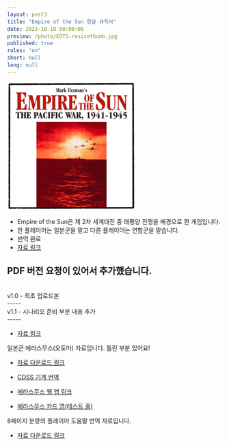 ```yaml
---
layout: post3
title: "Empire of the Sun 한글 규칙서"
date: 2023-10-18 00:00:00
preview: /photo/EOTS-resizethumb.jpg
published: true
rules: "on"
short: null
long: null
---
```


<img src="/photo/EOTS-resizethumb.jpg" width="300">

- Empire of the Sun은 제 2차 세계대전 중 태평양 전쟁을 배경으로 한 게임입니다.
- 한 플레이어는 일본군을 맡고 다른 플레이어는 연합군을 맡습니다.
- 번역 완료
- [자료 링크](https://daso-bgg.notion.site/Empire-of-the-Sun-d060553a00ff45a79e434279a33d0404?pvs=4)

PDF 버전 요청이 있어서 추가했습니다.
<br>
-----
<br>
v1.0 - 최초 업로드본
<br>
-----
<br>
v1.1 - 시나리오 준비 부분 내용 추가
<br>
-----

- [자료 링크](/photo/[KOR]EOTS.pdf)

일본군 에라스무스(오토마) 자료입니다. 틀린 부분 있어요!
- [자료 다운로드 링크](https://drive.google.com/file/d/1zkBbiArIxtLtp5MZE-tE7ruYy3Mkngoj/view?usp=sharing)

- [CDSS 기계 번역](/wepapps/eots/cdss.html)
- [에라스무스 웹 앱 링크](/wepapps/eots/erasmus.html)
- [에라스무스 카드 앱(테스트 중)](/wepapps/eots/card.html)

8페이지 분량의 플레이어 도움말 번역 자료입니다.
- [자료 다운로드 링크](https://drive.google.com/file/d/1mEgoGYVaZwMXADcdef2x9HI5HKnccgO6/view?usp=sharing)


